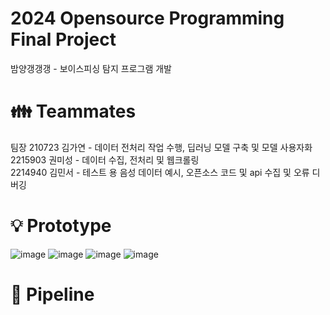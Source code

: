 # 2024 Opensource Programming Final Project
밤양갱갱갱 - 보이스피싱 탐지 프로그램 개발
# 👪 Teammates
팀장 210723 김가연 - 데이터 전처리 작업 수행, 딥러닝 모델 구축 및 모델 사용자화 <br>
2215903 권미성 - 데이터 수집, 전처리 및 웹크롤링 <br>
2214940 김민서 - 테스트 용 음성 데이터 예시, 오픈소스 코드 및 api 수집 및 오류 디버깅
# 💡 Prototype
![image](https://github.com/kimgayeon430/opensource_project/assets/150680082/78968321-4140-422e-b4fe-c423ee74e1b0)
![image](https://github.com/kimgayeon430/opensource_project/assets/150680082/b07df2b4-7384-4822-a142-34b7e71ceb65)
![image](https://github.com/kimgayeon430/opensource_project/assets/150680082/2993ebe1-6a8f-4c82-8bb4-1273563fa615)
![image](https://github.com/kimgayeon430/opensource_project/assets/150680082/f7449fbb-4094-4151-a9ea-ad5b3eaebcda)


# 🚂 Pipeline

